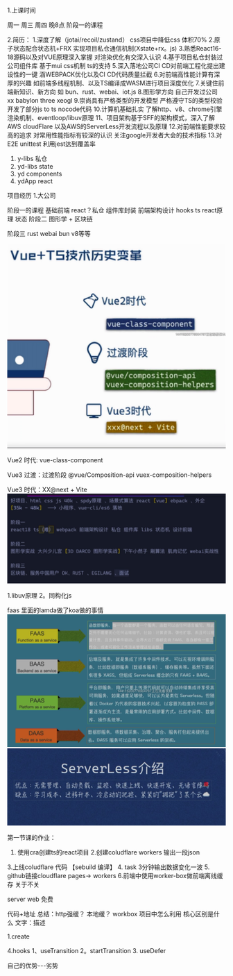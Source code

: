 
1.上课时间

周一  周三 周四 晚8点 阶段一的课程

2.简历：
 1.深度了解（jotai/recoil/zustand） css项目中降低css 体积70%
 2.原子状态配合状态机+FRX 实现项目私仓通信机制(Xstate+rx。js)
 3.熟悉React16-18源码以及对VUE原理深入掌握  对渲染优化有交深入认识
 4.基于项目私仓封装过公司组件库  基于mui css机制 ts的支持
 5.深入落地公司CI CD对前端工程化提出建设性的一键 涵WEBPACK优化以及CI CD代码质量拦截
 6.对前端高性能计算有深厚的兴趣 如前端多线程机制、以及TS编译成WASM进行项目深度优化
 7.关键住前端新知识、新方向 如 bun、rust、webai、iot.js
 8.图形学方向 自己开发过公司 xx babylon three xeogl
 9.崇尚具有严格类型的开发模型  严格遵守TS的类型校验 开发了部分js to ts nocode代码
 10.计算机基础扎实 了解http、v8、chrome引擎渲染机制、eventloop/libuv原理
 11、项目架构基于SFF的架构模式，深入了解AWS cloudFlare 以及AWS的ServerLess开发流程以及原理
 12.对前端性能要求较高的追求  对常用性能指标有较深的认识  关注google开发者大会的技术指标
 13.对E2E unittest 利用jest达到覆盖率

1. y-libs 私仓
2. yd-libs state
3. yd components
4. ydApp react

项目经历
  1.大公司

阶段一的课程
  基础前端  react？私仓 组件库封装  前端架构设计  hooks ts  react原理  状态
阶段二
图形学 + 区块链

阶段三
rust webai bun v8等等

![](2022-08-01-21-06-11.png)

Vue2 时代: vue-class-component

Vue3 过渡：过渡阶段
  @vue/Composition-api
  vuex-composition-helpers

Vue3 时代：XX@next + Vite
![](2022-08-02-21-17-21.png)

1.libuv原理
2。同构化js

faas 里面的lamda做了koa做的事情
![](2022-08-02-21-29-33.png)
![](2022-08-02-21-32-02.png)

第一节课的作业：

1. 使用cra创建ts的react项目
2.创建coludflare workers 输出一段json

3.上线coludflare 代码 【sebuild 编译】
4. task 3分钟输出数据变化一波
5. github链接cloudflare pages-> workers
6.前端中使用worker-box做前端离线缓存 关于不关

server
web 免费

代码+地址
总结：http强缓？ 本地缓？ workbox 项目中怎么利用 核心区别是什么
文字：描述

1.create

4.hooks
  1、useTransition
  2。startTransition
  3. useDefer

自己的优势---劣势
